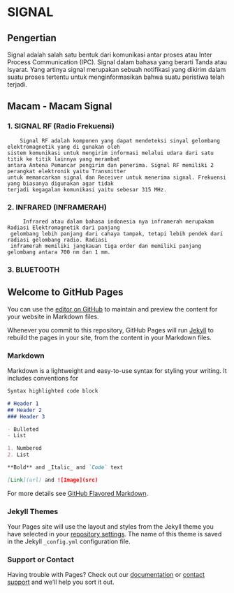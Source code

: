 # SIGNAL

## Pengertian
  Signal adalah salah satu bentuk dari komunikasi antar proses atau Inter Process Communication (IPC).
Signal dalam bahasa yang berarti Tanda atau Isyarat. Yang artinya signal merupakan sebuah notifikasi yang
dikirim dalam suatu proses tertentu untuk menginformasikan bahwa suatu peristiwa
telah terjadi.

## Macam - Macam Signal
### 1. SIGNAL RF (Radio Frekuensi)
        Signal RF adalah komponen yang dapat mendeteksi sinyal gelombang elektromagnetik yang di gunakan oleh
    sistem komunikasi untuk mengirim informasi melalui udara dari satu titik ke titik lainnya yang merambat
    antara Antena Pemancar pengirim dan penerima. Signal RF memiliki 2 perangkat elektronik yaitu Transmitter 
    untuk memancarkan signal dan Receiver untuk menerima signal. Frekuensi yang biasanya digunakan agar tidak
    terjadi kegagalan komunikasi yaitu sebesar 315 MHz.

### 2. INFRARED (INFRAMERAH)
         Infrared atau dalam bahasa indonesia nya inframerah merupakam Radiasi Elektromagnetik dari panjang
     gelombang lebih panjang dari cahaya tampak, tetapi lebih pendek dari radiasi gelombang radio. Radiasi
     inframerah memiliki jangkauan tiga order dan memiliki panjang gelombang antara 700 nm dan 1 mm.

### 3. BLUETOOTH
        







## Welcome to GitHub Pages

You can use the [editor on GitHub](https://github.com/Raihana22/Tugas-WAN-SINYAL/edit/gh-pages/index.md) to maintain and preview the content for your website in Markdown files.

Whenever you commit to this repository, GitHub Pages will run [Jekyll](https://jekyllrb.com/) to rebuild the pages in your site, from the content in your Markdown files.

### Markdown

Markdown is a lightweight and easy-to-use syntax for styling your writing. It includes conventions for

```markdown
Syntax highlighted code block

# Header 1
## Header 2
### Header 3

- Bulleted
- List

1. Numbered
2. List

**Bold** and _Italic_ and `Code` text

[Link](url) and ![Image](src)
```

For more details see [GitHub Flavored Markdown](https://guides.github.com/features/mastering-markdown/).

### Jekyll Themes

Your Pages site will use the layout and styles from the Jekyll theme you have selected in your [repository settings](https://github.com/Raihana22/Tugas-WAN-SINYAL/settings). The name of this theme is saved in the Jekyll `_config.yml` configuration file.

### Support or Contact

Having trouble with Pages? Check out our [documentation](https://docs.github.com/categories/github-pages-basics/) or [contact support](https://github.com/contact) and we’ll help you sort it out.

